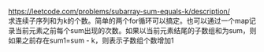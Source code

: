 https://leetcode.com/problems/subarray-sum-equals-k/description/  
求连续子序列和为k的个数。简单的两个for循环可以搞定。也可以通过一个map记录当前元素之前每个sum出现的次数。如果以当前元素结尾的子数组和为sum，则如果之前存在sum1=sum - k，则表示子数组个数增加1